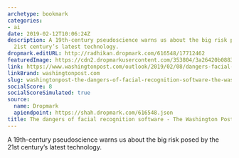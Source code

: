 ```yaml
---
archetype: bookmark
categories:
- ai
date: 2019-02-12T10:06:24Z
description: A 19th-century pseudoscience warns us about the big risk posed by the
  21st century’s latest technology.
dropmark.editURL: http://radhikan.dropmark.com/616548/17712462
featuredImage: https://cdn2.dropmarkusercontent.com/353804/3a26420b08836168b1cad3ba157b20bc32d987b849e2afc4fb90687416aced12/thumbnail/R35S65AVEII6TK3ZGDGU66JG6I.jpg?Expires=1557430063&Signature=jkN1USL43R1pUCA~SillEa87dypXNG9RNHlLnVpll2t0DUC1gwkMv8Xx2oJuRzKt5ozCC8HtdfK~krq1nVaxuxjp8rFdGYJQYhVEfj0pJhOYLaL5COmEGNpUErt03cJrzJV4Qdpg4rNg0GNwesN3FNVev0FtanSn4okMWVvfren0iFAHURyEfmWbS26HxQ71UD3oqHUgSji4-JjCWFLiETBPdwWnX9oHPBGCG-9cRFDIWXCoYQq56OnIVkNNqROiYlH6m9lidXFUajj5oGhYWL-28s-OoWrm9U6c5eQGBlp8N2c5LdVjeWn1TfpsvESipiDCys2P67xmhDI9AKY6ig__&Key-Pair-Id=APKAITQYWVEN757ZA4KQ
link: https://www.washingtonpost.com/outlook/2019/02/08/dangers-facial-recognition-software/?noredirect=on
linkBrand: washingtonpost.com
slug: washingtonpost-the-dangers-of-facial-recognition-software-the-washington-post
socialScore: 8
socialScoreSimulated: true
source:
  name: Dropmark
  apiendpoint: https://shah.dropmark.com/616548.json
title: The dangers of facial recognition software - The Washington Post
---
```

A 19th-century pseudoscience warns us about the big risk posed by the 21st century’s latest technology.